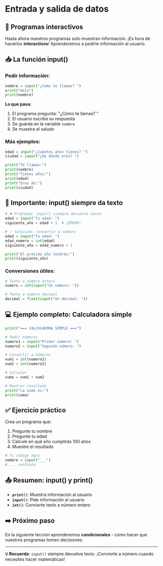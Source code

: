 # Entrada y salida de datos

## 🎯 Programas interactivos

Hasta ahora nuestros programas solo muestran información. ¡Es hora de hacerlos **interactivos**! Aprenderemos a pedirle información al usuario.

## 📥 La función input()

### Pedir información:

```python
nombre = input("¿Cómo te llamas? ")
print("Hola")
print(nombre)
```

**Lo que pasa:**

1. El programa pregunta: "¿Cómo te llamas? "
2. El usuario escribe su respuesta
3. Se guarda en la variable `nombre`
4. Se muestra el saludo

### Más ejemplos:

```python
edad = input("¿Cuántos años tienes? ")
ciudad = input("¿De dónde eres? ")

print("Te llamas:")
print(nombre)
print("Tienes años:")
print(edad)
print("Eres de:")
print(ciudad)
```

## 🔢 Importante: input() siempre da texto

```python
# ❌ Problema: input() siempre devuelve texto
edad = input("Tu edad: ")
siguiente_año = edad + 1  # ¡ERROR!

# ✅ Solución: convertir a número
edad = input("Tu edad: ")
edad_numero = int(edad)
siguiente_año = edad_numero + 1

print("El próximo año tendrás:")
print(siguiente_año)
```

### Conversiones útiles:

```python
# Texto a número entero
numero = int(input("Un número: "))

# Texto a número decimal
decimal = float(input("Un decimal: "))
```

## 💻 Ejemplo completo: Calculadora simple

```python
print("=== CALCULADORA SIMPLE ===")

# Pedir números
numero1 = input("Primer número: ")
numero2 = input("Segundo número: ")

# Convertir a números
num1 = int(numero1)
num2 = int(numero2)

# Calcular
suma = num1 + num2

# Mostrar resultado
print("La suma es:")
print(suma)
```

## ✅ Ejercicio práctico

Crea un programa que:

1. Pregunte tu nombre
2. Pregunte tu edad
3. Calcule en qué año cumplirás 100 años
4. Muestre el resultado

```python
# Tu código aquí
nombre = input("___")
# ... continúa
```

## 📤 Resumen: input() y print()

- **`print()`**: Muestra información al usuario
- **`input()`**: Pide información al usuario
- **`int()`**: Convierte texto a número entero

## ➡️ Próximo paso

En la siguiente lección aprenderemos **condicionales** - cómo hacer que nuestros programas tomen decisiones.

---

**💡 Recuerda**: `input()` siempre devuelve texto. ¡Convierte a número cuando necesites hacer matemáticas!
